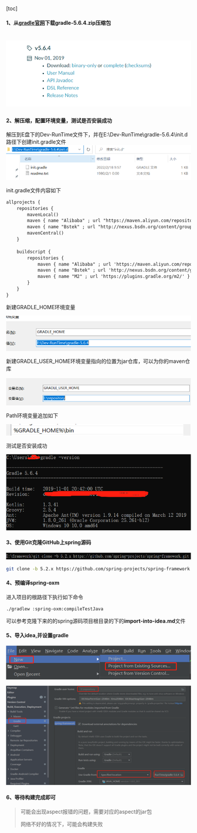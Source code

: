 [toc]

#### 1、从[gradle官网](https://gradle.org/releases/)下载gradle-5.6.4.zip压缩包
# <img src="src/docs/asciidoc/images/image-20220218102906028.png">

#### 2、解压缩，配置环境变量，测试是否安装成功

解压到E盘下的Dev-RunTime文件下，并在E:\Dev-RunTime\gradle-5.6.4\init.d路径下创建init.gradle文件
![image-20220218103433844](.\imgs\image-20220218103433844.png)



init.gradle文件内容如下

``` txt
allprojects {
    repositories {
        mavenLocal()
        maven { name "Alibaba" ; url "https://maven.aliyun.com/repository/public" }
        maven { name "Bstek" ; url "http://nexus.bsdn.org/content/groups/public/" }
        mavenCentral()
    }

    buildscript { 
        repositories { 
            maven { name "Alibaba" ; url 'https://maven.aliyun.com/repository/public' }
            maven { name "Bstek" ; url 'http://nexus.bsdn.org/content/groups/public/' }
            maven { name "M2" ; url 'https://plugins.gradle.org/m2/' }
        }
    }
}
```

新建GRADLE_HOME环境变量

![image-20220218103952392](.\imgs\image-20220218103952392.png)

新建GRADLE_USER_HOME环境变量指向的位置为jar仓库，可以为你的maven仓库

![image-20220218104012290](.\imgs\image-20220218104012290.png)



Path环境变量追加如下

![image-20220218104228081](.\imgs\image-20220218104228081.png)



测试是否安装成功

![image-20220218104500358](.\imgs\image-20220218104500358.png)

#### 3、使用Git克隆GitHub上spring源码

![image-20220218104913676](.\imgs\image-20220218104913676.png)

```bash
git clone -b 5.2.x https://github.com/spring-projects/spring-framework.git  #克隆spring官方仓库的5.2.x分支
```

#### 4、预编译spring-oxm

进入项目的根路径下执行如下命令

```bash
./gradlew :spring-oxm:compileTestJava
```

可以参考克隆下来的的spring源码项目根目录的下的**import-into-idea.md**文件

#### 5、导入idea,并设置gradle

![image-20220218105332935](.\imgs\image-20220218105332935.png)

![image-20220218105430982](.\imgs\image-20220218105430982.png)

#### 6、等待构建完成即可

> 可能会出现aspect报错的问题，需要对应的aspect的jar包
>
> 网络不好的情况下，可能会构建失败
